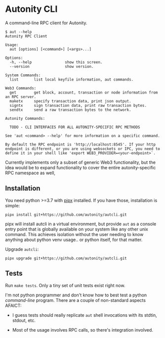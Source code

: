 # Autonity CLI

A command-line RPC client for Autonity.

```
$ aut --help
Autonity RPC Client

Usage:
  aut [options] [<command>] [<args>...]

Options:
  -h, --help               show this screen.
  --version                show version.

System Commands:
  list       list local keyfile information, aut commands.

Web3 Commands:
  get        get block, account, transaction or node information from an RPC server.
  maketx     specify transaction data, print json output.
  signtx     sign transaction data, print raw transaction bytes.
  sendtx     send a raw transaction bytes to the network.

Autonity Commands:

  TODO - CLI INTERFACES FOR ALL AUTONITY-SPECIFIC RPC METHODS

See 'aut <command> --help' for more information on a specific command.

By default the RPC endpoint is 'http://localhost:8545'. If your http
endpoint is different, or you are using websockets or IPC, you need to
define it in your shell like 'export WEB3_PROVIDER=<your-endpoint>`.
```

Currently implements only a subset of generic Web3 functionality, but
the idea would be to expand functionality to cover the entire
autonity-specific RPC namespace as well,

## Installation

You need python >=3.7 with [pipx](https://pypa.github.io/pipx/)
installed. If you have those, installation is simple:

```
pipx install git+https://github.com/autonity/autcli.git
```

pipx will install autcli in a virtual environment, but provide `aut`
as a console entry point that is globally available on your system
like any other unix command. This achieves isolation without the user
needing to know anything about python venv usage.. or python itself,
for that matter.

Upgrade `autcli`:

```
pipx upgrade git+https://github.com/autonity/autcli.git
```

## Tests

Run `make tests`. Only a tiny set of unit tests exist right now.

I'm not python programmer and don't know how to best test a python
_command-line_ program. There are a couple of non-standard aspects
AFAICT:

- I guess tests should really replicate `aut` shell invocations with
  its stdtin, stdout, etc.

- Most of the usage involves RPC calls, so there's integration
  involved.
